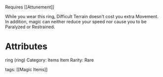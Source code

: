 Requires [[Attunement]]

While you wear this ring, Difficult Terrain doesn't cost you extra Movement. In addition, magic can neither reduce your speed nor cause you to be Paralyzed or Restrained.

# Attributes
ring (ring)
Category: Items
Item Rarity: Rare

tags: [[Magic Items]]